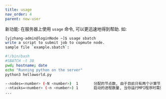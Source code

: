 ```yaml
---
title: usage
nav_order: 4
parent: new-user
```

新功能: 在服务器上使用 `usage` 命令, 可以更迅速地得到帮助. 如:

```bash
[yjzhang-admin@loginNode ~]$ usage sbatch
write a script to submit job to copmute node.
sample file `example.sbatch`:

#!/bin/bash
#SBATCH -t 30
pwd; hostname; date
echo "Running python on the server"
python3 helloworld.py

--nodes=<number> (-N <number>)  1       分配的节点数, 由于目前只有两个计算节点, 因此最大值为2.
--ntasks=<number> (-n <number>) 1       启动的进程数量, 当你运行MPI程序时需要修改这个选项.
...
```

```